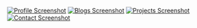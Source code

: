 [![Profile Screenshot](https://api.microlink.io?url=https%3A//www.sunithvs.com&screenshot=true&embed=screenshot.url)](https://www.sunithvs.com)
[![Blogs Screenshot](https://api.microlink.io?url=https%3A//www.sunithvs.com/blogs&screenshot=true&embed=screenshot.url)](https://www.sunithvs.com/blogs)
[![Projects Screenshot](https://api.microlink.io?url=https%3A//www.sunithvs.com/projects&screenshot=true&embed=screenshot.url)](https://www.sunithvs.com/projects)
[![Contact Screenshot](https://api.microlink.io?url=https%3A//www.sunithvs.com/contact&screenshot=true&embed=screenshot.url)](https://www.sunithvs.com/contact)
